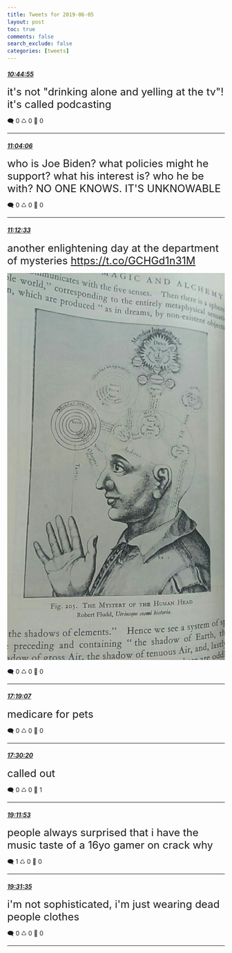 ```yaml
---
title: Tweets for 2019-06-05
layout: post
toc: true
comments: false
search_exclude: false
categories: [tweets]
---
```



#### <a href = "https://twitter.com/deepfates/status/1136312958080864256">*10:44:55*</a>

<font size="5">it's not "drinking alone and yelling at the tv"! it's called podcasting</font>



🗨️ 0 ♺ 0 🤍  0   

---
    
#### <a href = "https://twitter.com/deepfates/status/1136317785221419008">*11:04:06*</a>

<font size="5">who is Joe Biden? what policies might he support? what his interest is? who he be with?  NO ONE KNOWS. IT'S UNKNOWABLE</font>



🗨️ 0 ♺ 0 🤍  0   

---
    
#### <a href = "https://twitter.com/deepfates/status/1136319912954044418">*11:12:33*</a>

<font size="5">another enlightening day at the department of mysteries  https://t.co/GCHGd1n31M</font>

![image from twitter](/images/D8UE7vIUIAY2oq1.jpg)


🗨️ 0 ♺ 0 🤍  0   

---
    
#### <a href = "https://twitter.com/deepfates/status/1136412162484654082">*17:19:07*</a>

<font size="5">medicare for pets</font>



🗨️ 0 ♺ 0 🤍  0   

---
    
#### <a href = "https://twitter.com/deepfates/status/1136414984626245632">*17:30:20*</a>

<font size="5">called out</font>



🗨️ 0 ♺ 0 🤍  1   

---
    
#### <a href = "https://twitter.com/deepfates/status/1136440542173073408">*19:11:53*</a>

<font size="5">people always surprised that i have the music taste of a 16yo gamer on crack why</font>



🗨️ 1 ♺ 0 🤍  0   

---
    
#### <a href = "https://twitter.com/deepfates/status/1136445498074656768">*19:31:35*</a>

<font size="5">i'm not sophisticated, i'm just wearing dead people clothes</font>



🗨️ 0 ♺ 0 🤍  0   

---
    
            


